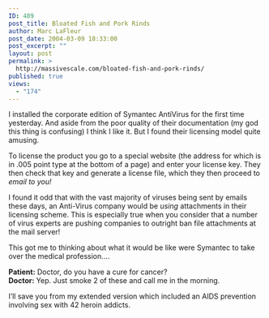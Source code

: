 ```yaml
---
ID: 489
post_title: Bloated Fish and Pork Rinds
author: Marc LaFleur
post_date: 2004-03-09 18:33:00
post_excerpt: ""
layout: post
permalink: >
  http://massivescale.com/bloated-fish-and-pork-rinds/
published: true
views:
  - "174"
---
```

<div class="Section1"> <p>I installed the corporate edition of Symantec AntiVirus&nbsp;for the first time yesterday. And aside from the poor quality of their documentation (my god this thing is confusing) I think I like it. But I found their licensing model quite amusing.</p> <p>To license the product you go to a special website (the address for which is in .005 point type at the bottom of a page) and enter your license key. They then check that key and generate a license file, which they then proceed to <i><span style='font-style:italic'>email to you!</span></i></p> <p>I found it odd that with the vast majority of viruses being sent by emails these days, an Anti-Virus company would be <i><span style='font-style:italic'>using</span></i> attachments in their licensing scheme. This is especially true when you consider that a number of virus experts are pushing companies to outright ban file attachments at the mail server!</p> <p>This got me to thinking about what it would be like were Symantec to take over the medical profession&hellip;.</p> <p><b><span style='; font-weight:bold'>Patient:</span></b> Doctor, do you have a cure for cancer?<br /> <b><span style='font-weight:bold'>Doctor:</span></b> Yep. Just smoke 2 of these and call me in the morning.</p> <p>I&rsquo;ll save you from my extended version which included an AIDS prevention involving sex with 42 heroin addicts.</p></div>